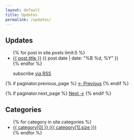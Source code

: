 ```yaml
---
layout: default
title: Updates
permalink: /updates/
---
```


<div class="home-columns">
  <div class="column-left">
<div class="home">
<h2>Updates</h2>
  <ul>
    {% for post in site.posts limit:5 %}      <li>
        <a href="{{ post.url | relative_url }}">{{ post.title }}</a>
        <span>{{ post.date | date: "%B %d, %Y" }}</span>
      </li>
    {% endfor %}
    <p class="rss-subscribe">subscribe <a href="{{ "/feed.xml" | relative_url }}">via RSS</a></p>
  </ul>

<!-- Pagination Controls -->
<div class="pagination">
  {% if paginator.previous_page %}
    <a href="{{ paginator.previous_page_path | relative_url }}">← Previous</a>
  {% endif %}
  
  {% if paginator.next_page %}
    <a href="{{ paginator.next_page_path | relative_url }}">Next →</a>
  {% endif %}
</div>
</div>
</div>

 <div class="column-right">
<h2>Categories</h2>
<ul>
  {% for category in site.categories %}
    <li>
      <a href="{{ site.baseurl }}/categories/{{ category[0] | slugify }}/">
        {{ category[0] }} ({{ category[1].size }})
      </a>
    </li>
  {% endfor %}
</ul>
  </div>
</div>